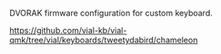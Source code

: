 DVORAK firmware configuration for custom keyboard.

https://github.com/vial-kb/vial-qmk/tree/vial/keyboards/tweetydabird/chameleon
